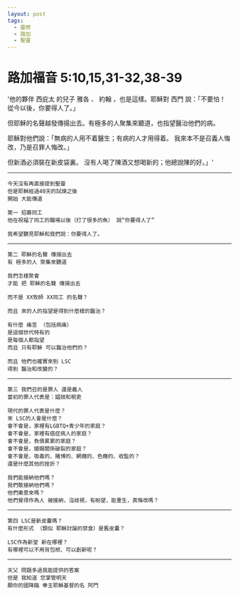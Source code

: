 ```yaml
---
layout: post
tags:
  - 靈修
  - 路加
  - 聖靈
---
```


# 路加福音 5:10,15,31-32,38-39

'他的夥伴 西庇太 的兒子 雅各 、 約翰 ，也是這樣。耶穌對 西門 說：「不要怕！從今以後，你要得人了。」 

但耶穌的名聲越發傳揚出去。有極多的人聚集來聽道，也指望醫治他們的病。 

耶穌對他們說：「無病的人用不着醫生；有病的人才用得着。 我來本不是召義人悔改，乃是召罪人悔改。」 

但新酒必須裝在新皮袋裏。 沒有人喝了陳酒又想喝新的；他總說陳的好。」'

---

```
今天沒有再直接提到聖靈
但是耶穌經過40天的試煉之後
開始 大能傳道

第一 招募同工
他在祝福了同工的職場以後（打了很多的魚） 說“你要得人了”

我希望聽見耶穌和我們說：你要得人了。
```

---

```
第二 耶穌的名聲 傳揚出去
有 極多的人 聚集來聽道

我們怎樣聚會
才能 把 耶穌的名聲 傳揚出去

而不是 XX牧師 XX同工 的名聲？

而且 來的人的指望是得到什麼樣的醫治？

有什麼 痛苦 （包括病痛）
是這個世代特有的
是每個人都指望
而且 只有耶穌 可以醫治他們的？

而且 他們也確實來到 LSC
得到 醫治和改變的？
```

---

```
第三 我們召的是罪人 還是義人
當初的罪人代表是：娼妓和稅吏

現代的罪人代表是什麼？
來 LSC的人會是什麼？
會不會是，家裡有LGBTQ+青少年的家庭？
會不會是，家裡有癌症病人的家庭？
會不會是，負債累累的家庭？
會不會是，婚姻關係破裂的家庭？
會不會是，吸毒的、賭博的、網癮的、色癮的、收監的？
還是什麼其他的挫折？

我們能接納他們嗎？
我們敢接納他們嗎？
他們樂意來嗎？
他們覺得作為人 被接納，沒歧視，有盼望，能重生，真悔改嗎？
```

---

```
第四 LSC是新皮囊嗎？
有什麼形式 （類似 耶穌討論的禁食）是舊皮囊？

LSC作為新堂 新在哪裡？
有哪裡可以不用背包袱、可以創新呢？
```

---

```
天父 問題多過我能提供的答案
但是 我知道 您掌管明天
願你的國降臨 奉主耶穌基督的名 阿門
```